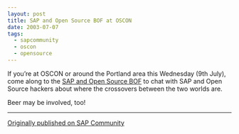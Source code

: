 ```yaml
---
layout: post
title: SAP and Open Source BOF at OSCON
date: 2003-07-07
tags:
  - sapcommunity
  - oscon
  - opensource
---
```

If you’re at OSCON or around the Portland area this Wednesday (9th July), come along to the [SAP and Open Source BOF](https://web.archive.org/web/20031018005002/http://conferences.oreillynet.com/cs/os2003/view/e_sess/4565) to chat with SAP and Open Source hackers about where the crossovers between the two worlds are.

Beer may be involved, too!

---

[Originally published on SAP Community](https://blogs.sap.com/2003/07/07/sap-and-open-source-bof-at-oscon/)
